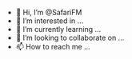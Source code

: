 - 👋 Hi, I’m @SafariFM
- 👀 I’m interested in ...
- 🌱 I’m currently learning ...
- 💞️ I’m looking to collaborate on ...
- 📫 How to reach me ...

<!---
SafariFM/SafariFM is a ✨ special ✨ repository because its `README.md` (this file) appears on your GitHub profile.
You can click the Preview link to take a look at your changes.
--->
